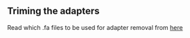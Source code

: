 ## Triming the adapters

Read which .fa files to be used for adapter removal from [here](https://www.biostars.org/p/323087/)
